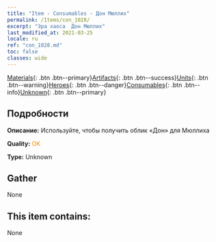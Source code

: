 ```yaml
---
title: "Item - Consumables - Дон Мюллих"
permalink: /Items/con_1028/
excerpt: "Эра хаоса  Дон Мюллих"
last_modified_at: 2021-03-25
locale: ru
ref: "con_1028.md"
toc: false
classes: wide
---
```

 [Materials](/ru/Items/){: .btn .btn--primary}[Artifacts](/ru/Items/Artifacts/){: .btn .btn--success}[Units](/ru/Items/Units/){: .btn .btn--warning}[Heroes](/ru/Items/Heroes/){: .btn .btn--danger}[Consumables](/ru/Items/Consumables/){: .btn .btn--info}[Unknown](/ru/Items/Unknown/){: .btn .btn--primary}

## Подробности
 **Описание:** Используйте, чтобы получить облик «Дон» для Мюллиха

 **Quality:** <span style="color: #FF8C00">OK</span>

 **Type:** Unknown

## Gather

  None

## This item contains:

  None

